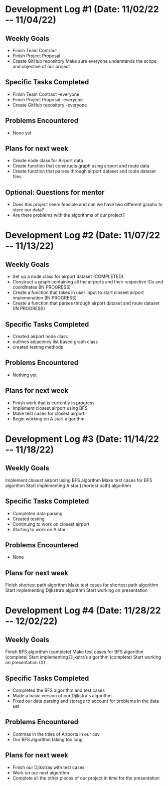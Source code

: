 # Development Log #1 (Date: 11/02/22 -- 11/04/22)

## Weekly Goals
- Finish Team Contract
- Finish Project Proposal
- Create GitHub repository
Make sure everyone understands the scope and objective of our project
## Specific Tasks Completed
- Finish Team Contract 	-everyone
- Finish Project Proposal -everyone
- Create GitHub repository -everyone
## Problems Encountered 
- None yet
## Plans for next week
- Create node class for Airport data
- Create function that constructs graph using airport and route data
- Create function that parses through airport dataset and route dataset files
## Optional: Questions for mentor
- Does this project seem feasible and can we have two different graphs to store our data?
- Are there problems with the algorithms of our project? 


# Development Log #2 (Date: 11/07/22 -- 11/13/22)

## Weekly Goals
- Set up a node class for airport dataset (COMPLETED)
- Construct a graph containing all the airports and their respective IDs and coordinates (IN PROGRESS)
- Create a function that takes in user input to start closest airport implemenation (IN PROGRESS)
- Create a function that parses through airport dataset and route dataset (IN PROGRESS)
## Specific Tasks Completed
- Created airport node class
- outlines adjacency list based graph class
- created testing methods
## Problems Encountered 
- Nothing yet
## Plans for next week
- Finish work that is currently in progress
- Implement closest airport using BFS
- Make test cases for closest airport
- Begin working on A start algorithm

# Development Log #3 (Date: 11/14/22 -- 11/18/22)

## Weekly Goals
Implement closest airport using BFS algorithm
Make test cases for BFS algorithm
Start implementing A star (shortest path) algorithm
## Specific Tasks Completed
- Completed data parsing
- Created testing
- Continuing to work on closest airport
- Starting to work on A star
## Problems Encountered 
- None
## Plans for next week
Finish shortest path algorithm
Make test cases for shortest path algorithm
Start implementing Dijkstra’s algorithm
Start working on presentation

# Development Log #4 (Date: 11/28/22 -- 12/02/22)

## Weekly Goals
Finish BFS algorithm (complete)
Make test cases for BFS algorithm (complete)
Start implementing Dijkstra’s algorithm (complete)
Start working on presentation (X)
## Specific Tasks Completed
- Completed the BFS algorithm and test cases
- Made a basic version of our Djikstra's algorithm
- Fixed our data parsing and storage to account for problems in the data set
## Problems Encountered 
- Commas in the titles of Airports in our csv
- Our BFS algorithm taking too long
## Plans for next week
- Finish our Djikstras with test cases
- Work on our next algorithm
- Complete all the other pieces of our project in time for the presentation
